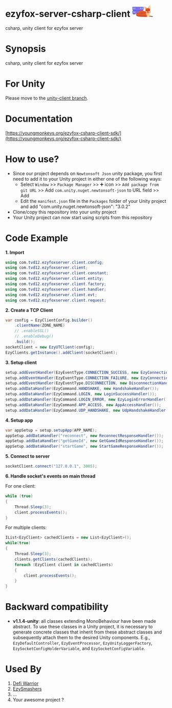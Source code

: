 # ezyfox-server-csharp-client <img src="https://github.com/youngmonkeys/ezyfox-server/blob/master/logo.png" width="64" />
csharp, unity client for ezyfox server

# Synopsis

csharp, unity client for ezyfox server

# For Unity

Please move to the [unity-client branch](https://github.com/youngmonkeys/ezyfox-server-csharp-client/tree/unity-client).

# Documentation

[https://youngmonkeys.org/ezyfox-csharp-client-sdk/](https://youngmonkeys.org/ezyfox-csharp-client-sdk/)

# How to use?
* Since our project depends on `Newtonsoft Json` unity package, you first need to add it to your Unity project in either one of the following ways:
   - Select `Window` >> `Package Manager` >> :heavy_plus_sign: icon >> `Add package from git URL` >> Add `com.unity.nuget.newtonsoft-json` to URL field >> Add
   - Edit the `manifest.json` file in the `Packages` folder of your Unity project and add "com.unity.nuget.newtonsoft-json": "3.0.2"
* Clone/copy this repository into your unity project
* Your Unity project can now start using scripts from this repository

# Code Example

**1. Import**

```csharp
using com.tvd12.ezyfoxserver.client.config;
using com.tvd12.ezyfoxserver.client;
using com.tvd12.ezyfoxserver.client.constant;
using com.tvd12.ezyfoxserver.client.entity;
using com.tvd12.ezyfoxserver.client.factory;
using com.tvd12.ezyfoxserver.client.handler;
using com.tvd12.ezyfoxserver.client.evt;
using com.tvd12.ezyfoxserver.client.request;
```

**2. Create a TCP Client**

```csharp
var config = EzyClientConfig.builder()
    .clientName(ZONE_NAME)
    // .enableSSL()
    // .enableDebug()
    .build();
socketClient = new EzyUTClient(config);
EzyClients.getInstance().addClient(socketClient);
```

**3. Setup client**

```csharp
setup.addEventHandler(EzyEventType.CONNECTION_SUCCESS, new EzyConnectionSuccessHandler());
setup.addEventHandler(EzyEventType.CONNECTION_FAILURE, new EzyConnectionFailureHandler());
setup.addEventHandler(EzyEventType.DISCONNECTION, new DisconnectionHandler());
setup.addDataHandler(EzyCommand.HANDSHAKE, new HandshakeHandler());
setup.addDataHandler(EzyCommand.LOGIN, new LoginSuccessHandler());
setup.addDataHandler(EzyCommand.LOGIN_ERROR, new EzyLoginErrorHandler());
setup.addDataHandler(EzyCommand.APP_ACCESS, new AppAccessHandler());
setup.addDataHandler(EzyCommand.UDP_HANDSHAKE, new UdpHandshakeHandler());
```

**4. Setup app**

```csharp
var appSetup = setup.setupApp(APP_NAME);
appSetup.addDataHandler("reconnect", new ReconnectResponseHandler());
appSetup.addDataHandler("getGameId", new GetGameIdResponseHandler());
appSetup.addDataHandler("startGame", new StartGameResponseHandler());
```

**5. Connect to server**

```csharp
socketClient.connect("127.0.0.1", 3005);
```

**6. Handle socket's events on main thread**

For one client:

```csharp
while (true)
{
	Thread.Sleep(3);
	client.processEvents();
}
```

For multiple clients:

```csharp
IList<EzyClient> cachedClients = new List<EzyClient>();
while(true) 
{
    Thread.Sleep(3);
    clients.getClients(cachedClients);
    foreach (EzyClient client in cachedClients)
    {
        client.processEvents();
    }
}
```

# Backward compatibility
- **v1.1.4-unity**: all classes extending MonoBehaviour have been made abstract. To use these classes in
a Unity project, it is necessary to generate concrete classes that inherit from these abstract classes and
subsequently attach them to the desired Unity components. E.g., `EzyDefaultController`, `EzyEventProcessor`,
`EzyUnityLoggerFactory`, `EzySocketConfigHolderVariable`, and `EzySocketConfigVariable`.

# Used By

1. [Defi Warrior](https://gamefi.org/games/defi-warrior)
2. [EzySmashers](https://ezysmashers.ezyplatform.com/)
3. ...
4. Your awesome project ?
